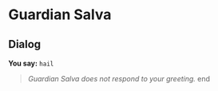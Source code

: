 # Guardian Salva


## Dialog

**You say:** `hail`



>*Guardian Salva does not respond to your greeting.*
end
